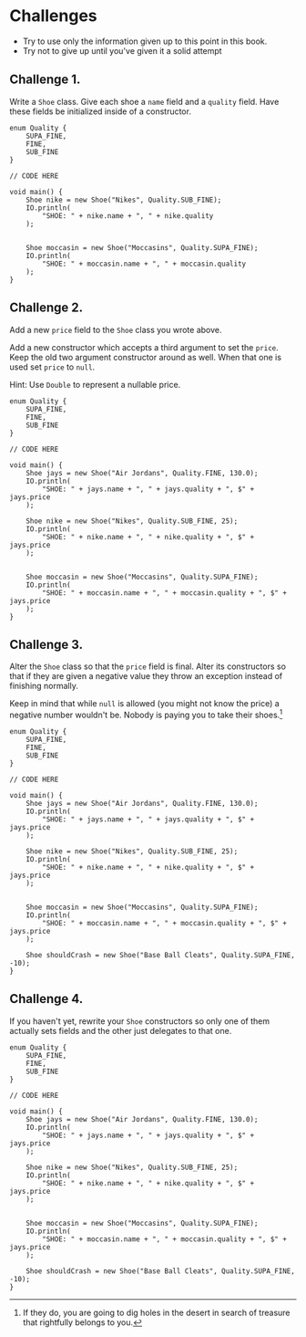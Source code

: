 # Challenges

- Try to use only the information given up to this point in this book.
- Try not to give up until you've given it a solid attempt

## Challenge 1.

Write a `Shoe` class. Give each shoe a `name` field and a `quality` field.
Have these fields be initialized inside of a constructor.

```java,editable
enum Quality {
    SUPA_FINE,
    FINE,
    SUB_FINE
}

// CODE HERE

void main() {
    Shoe nike = new Shoe("Nikes", Quality.SUB_FINE);
    IO.println(
        "SHOE: " + nike.name + ", " + nike.quality
    );


    Shoe moccasin = new Shoe("Moccasins", Quality.SUPA_FINE);
    IO.println(
        "SHOE: " + moccasin.name + ", " + moccasin.quality
    );
}
```

## Challenge 2.

Add a new `price` field to the `Shoe` class you wrote above.

Add a new constructor which accepts a third argument to set the `price`.
Keep the old two argument constructor around as well. When that one is
used set `price` to `null`.

Hint: Use `Double` to represent a nullable price.

```java,editable
enum Quality {
    SUPA_FINE,
    FINE,
    SUB_FINE
}

// CODE HERE

void main() {
    Shoe jays = new Shoe("Air Jordans", Quality.FINE, 130.0);
    IO.println(
        "SHOE: " + jays.name + ", " + jays.quality + ", $" + jays.price
    );

    Shoe nike = new Shoe("Nikes", Quality.SUB_FINE, 25);
    IO.println(
        "SHOE: " + nike.name + ", " + nike.quality + ", $" + jays.price
    );


    Shoe moccasin = new Shoe("Moccasins", Quality.SUPA_FINE);
    IO.println(
        "SHOE: " + moccasin.name + ", " + moccasin.quality + ", $" + jays.price
    );
}
```

## Challenge 3.

Alter the `Shoe` class so that the `price` field is final.
Alter its constructors so that if they are given a negative
value they throw an exception instead of finishing normally.

Keep in mind that while `null` is allowed (you might not know the price)
a negative number wouldn't be. Nobody is paying you to take their shoes.[^holes]

```java,editable
enum Quality {
    SUPA_FINE,
    FINE,
    SUB_FINE
}

// CODE HERE

void main() {
    Shoe jays = new Shoe("Air Jordans", Quality.FINE, 130.0);
    IO.println(
        "SHOE: " + jays.name + ", " + jays.quality + ", $" + jays.price
    );

    Shoe nike = new Shoe("Nikes", Quality.SUB_FINE, 25);
    IO.println(
        "SHOE: " + nike.name + ", " + nike.quality + ", $" + jays.price
    );


    Shoe moccasin = new Shoe("Moccasins", Quality.SUPA_FINE);
    IO.println(
        "SHOE: " + moccasin.name + ", " + moccasin.quality + ", $" + jays.price
    );

    Shoe shouldCrash = new Shoe("Base Ball Cleats", Quality.SUPA_FINE, -10);
}
```

[^holes]: If they do, you are going to dig holes in the desert in search of treasure that rightfully belongs
to you.

## Challenge 4.

If you haven't yet, rewrite your `Shoe` constructors so only one of them actually sets fields
and the other just delegates to that one.

```java,editable
enum Quality {
    SUPA_FINE,
    FINE,
    SUB_FINE
}

// CODE HERE

void main() {
    Shoe jays = new Shoe("Air Jordans", Quality.FINE, 130.0);
    IO.println(
        "SHOE: " + jays.name + ", " + jays.quality + ", $" + jays.price
    );

    Shoe nike = new Shoe("Nikes", Quality.SUB_FINE, 25);
    IO.println(
        "SHOE: " + nike.name + ", " + nike.quality + ", $" + jays.price
    );


    Shoe moccasin = new Shoe("Moccasins", Quality.SUPA_FINE);
    IO.println(
        "SHOE: " + moccasin.name + ", " + moccasin.quality + ", $" + jays.price
    );

    Shoe shouldCrash = new Shoe("Base Ball Cleats", Quality.SUPA_FINE, -10);
}
```